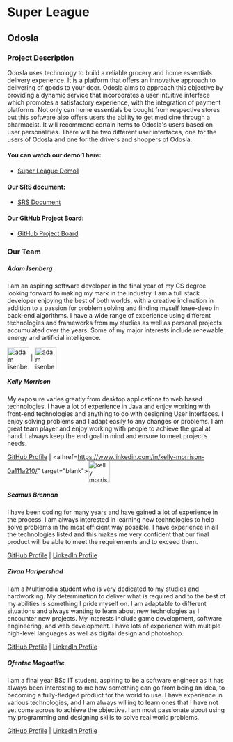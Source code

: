 # Super League
## Odosla
### Project Description
Odosla uses technology to build a reliable grocery and home essentials delivery experience. It is a platform that offers an innovative approach to delivering of goods to your door. Odosla aims to approach this objective by providing a dynamic service that incorporates a user intuitive interface which promotes a satisfactory experience, with the integration of payment platforms. Not only can home essentials be bought from respective stores but this software also offers users the ability to get medicine through a pharmacist. It will recommend certain items to Odosla's users based on user personalities. There will be two different user interfaces, one for the users of Odosla and one for the drivers and shoppers of Odosla.

#### You can watch our demo 1 here:
* [Super League Demo1](https://www.youtube.com/watch?v=0yBnIUX0QAE)

#### Our SRS document:
* [SRS Document](https://www.overleaf.com/project/60b112f6f641dc5b797018ed)

#### Our GitHub Project Board:
* [GitHub Project Board](https://github.com/COS301-SE-2021/Odosla/projects/2)

### Our Team

##### Adam Isenberg
I am an aspiring software developer in the final year of my CS degree looking forward to making my mark in the industry. I am a full stack developer enjoying the best of both worlds, with a creative inclination in addition to a passion for problem solving and finding myself knee-deep in back-end algorithms. I have a wide range of experience using different technologies and frameworks from my studies as well as personal projects accumulated over the years. Some of my major interests include renewable energy and
artificial intelligence.

<a href="https://github.com/Adam4920" target="blank"><img align="center" src="https://github.githubassets.com/images/modules/logos_page/GitHub-Mark.png" alt="adam isenberg" height="50" width="50" /></a> | <a href="https://www.linkedin.com/in/adam-isenberg/" target="blank"><img align="center" src="https://cdn4.iconfinder.com/data/icons/social-messaging-ui-color-shapes-2-free/128/social-linkedin-circle-512.png" alt="adam isenberg" height="50" width="50" /></a>

##### Kelly Morrison
My exposure varies greatly from desktop applications to web based technologies. I have a lot of experience in Java and enjoy working with front-end technologies and
anything to do with designing User Interfaces. I enjoy solving problems and I adapt easily to any changes or problems. I am great team player and enjoy working with
people to achieve the goal at hand. I always keep the end goal in mind and ensure to meet project’s needs.

[GitHub Profile](https://github.com/kelly-morr) | <a href=https://www.linkedin.com/in/kelly-morrison-0a111a210/" target="blank"><img align="center" src="https://cdn4.iconfinder.com/data/icons/social-messaging-ui-color-shapes-2-free/128/social-linkedin-circle-512.png" alt="kelly morrison" height="50" width="50" /></a>

##### Seamus Brennan
I have been coding for many years and have gained a lot of experience in the process. I am always interested in learning new technologies to help solve problems in the most efficient way possible. I have experience in all the technologies listed and this makes me very confident that our final product will be able to meet the requirements and to exceed them.

[GitHub Profile](https://github.com/Seamus-Brennan) | [LinkedIn Profile](https://www.linkedin.com/in/s%C3%A9amus-brennan-b0357318a/)

##### Zivan Haripershad
I am a Multimedia student who is very dedicated to my studies and hardworking. My determination to deliver what is required and to the best of my abilities is
something I pride myself on. I am adaptable to different situations and always wanting to learn about new technologies as I encounter new projects. My interests include game development, software engineering, and web development. I have lots of experience with multiple high-level languages as well as digital design and
photoshop.

[GitHub Profile](https://github.com/ZivanHaripershad) | [LinkedIn Profile](https://www.linkedin.com/in/zivan-haripershad-4368061b2/)

##### Ofentse Mogoatlhe
I am a final year BSc IT student, aspiring to be a software engineer as it has always been interesting to me how something can go from being an idea, to becoming a
fully-fledged product for the world to use. I have experience in various technologies, and I am always willing to learn ones that I have not yet come across
to achieve the objective. I am most passionate about using my programming and designing skills to solve real world problems.

[GitHub Profile](https://github.com/mogoatlhe) | [LinkedIn Profile](https://www.linkedin.com/in/moeketsi-mogoatlhe-6b7807194/)
